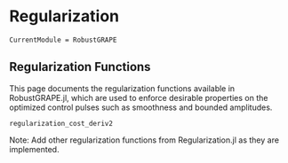 # Regularization

```@meta
CurrentModule = RobustGRAPE
```

## Regularization Functions

This page documents the regularization functions available in RobustGRAPE.jl, which are used to enforce desirable properties on the optimized control pulses such as smoothness and bounded amplitudes.

```@docs
regularization_cost_deriv2
```

Note: Add other regularization functions from Regularization.jl as they are implemented.